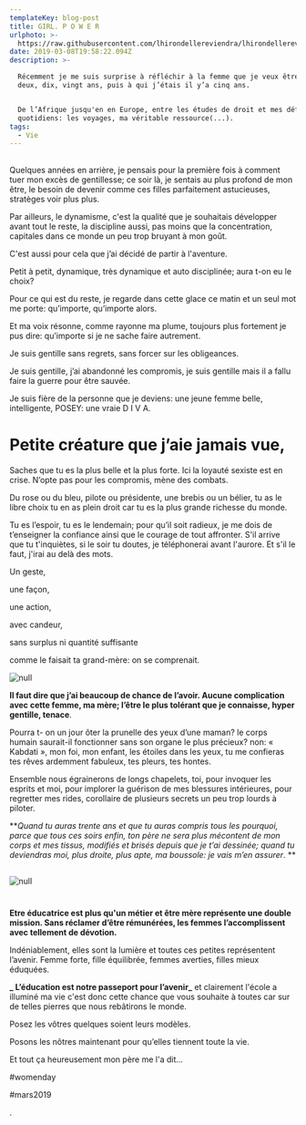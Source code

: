 ```yaml
---
templateKey: blog-post
title: GIRL. P O W E R
urlphoto: >-
  https://raw.githubusercontent.com/lhirondellereviendra/lhirondellereviendra/master/static/img/design-sans-titre.png
date: 2019-03-08T19:58:22.094Z
description: >-

  Récemment je me suis surprise à réfléchir à la femme que je veux être dans
  deux, dix, vingt ans, puis à qui j’étais il y’a cinq ans. 


  De l’Afrique jusqu'en en Europe, entre les études de droit et mes défis
  quotidiens: les voyages, ma véritable ressource(...).
tags:
  - Vie
---
```

## 

Quelques années en arrière, je pensais pour la première fois à comment tuer mon excès de gentillesse; ce soir là, je sentais au plus profond de mon être, le besoin de devenir comme ces filles parfaitement astucieuses, stratèges voir plus plus.

Par ailleurs, le dynamisme, c'est la qualité que je souhaitais développer avant tout le reste, la discipline aussi, pas moins que la concentration, capitales dans ce monde un peu trop bruyant à mon goût. 

C'est aussi pour cela que j’ai décidé de partir à l'aventure.

Petit à petit, dynamique, très dynamique et auto disciplinée; aura t-on eu le choix?

Pour ce qui est du reste, je regarde dans cette glace ce matin et un seul mot me porte: qu’importe, qu’importe alors.

Et ma voix résonne, comme rayonne ma plume, toujours plus fortement je pus dire: qu’importe si je ne sache faire autrement.

Je suis gentille sans regrets, sans forcer sur les obligeances.

Je suis gentille, j’ai abandonné les compromis, je suis gentille mais il a fallu faire la guerre pour être sauvée.

Je suis fière de la personne que je deviens: une jeune femme belle, intelligente, POSEY: une vraie D I V A.

# Petite créature que j’aie jamais vue,

Saches que tu es la plus belle et la plus forte. Ici la loyauté sexiste est en crise. N’opte pas pour les compromis, mène des combats.

Du rose ou du bleu, pilote ou présidente, une brebis ou un bélier, tu as le libre choix tu en as plein droit car tu es la plus grande richesse du monde.

 Tu es l’espoir, tu es le lendemain; pour qu’il soit radieux, je me dois de t’enseigner la confiance ainsi que le courage de tout affronter. S'il arrive que tu t'inquiètes, si le soir tu doutes, je téléphonerai avant l'aurore.
 Et s'il le faut, j'irai au delà des mots.

Un geste, 

une façon, 

une action, 

avec candeur, 

sans surplus ni quantité suffisante 

comme le faisait ta grand-mère: on se comprenait.

![null](/img/design-sans-titre.png)

**Il faut dire que j’ai beaucoup de chance de l’avoir. Aucune complication avec cette femme, ma mère; l’être le plus tolérant que je connaisse, hyper gentille, tenace**.

 Pourra t- on un jour ôter la prunelle des yeux d’une maman? le corps humain saurait-il fonctionner sans son organe le plus précieux?
 non: « Kabdati », mon foi, mon enfant, les étoiles dans les yeux, tu me confieras tes rêves ardemment fabuleux, tes pleurs, tes hontes. 

Ensemble nous égrainerons de longs chapelets, toi, pour invoquer les esprits et moi, pour implorer la guérison de mes blessures intérieures, pour regretter mes rides, corollaire de plusieurs secrets un peu trop lourds à piloter.

**_Quand tu auras trente ans et que tu auras compris tous les pourquoi, parce que tous ces soirs enfin, ton père ne sera plus mécontent de mon corps et mes tissus, modifiés et brisés depuis que je t’ai dessinée; quand tu deviendras moi, plus droite, plus apte, ma boussole: je vais m’en assurer_.
**

## 

![null](/img/design-sans-titre-1-.png)

# 

**Etre éducatrice est plus qu'un métier et être mère représente une double mission. Sans réclamer d’être rémunérées, les femmes l’accomplissent avec tellement de dévotion.**

Indéniablement, elles sont la lumière et toutes ces petites représentent l’avenir.
 Femme forte, fille équilibrée, femmes averties, filles mieux éduquées. 

**_
L’éducation est notre passeport pour l’avenir_** et clairement l'école a illuminé ma vie c'est donc cette chance que vous souhaite à toutes car sur de telles pierres que nous rebâtirons le monde.

Posez les vôtres quelques soient leurs modèles.

Posons les nôtres maintenant pour qu’elles tiennent toute la vie.

Et tout ça heureusement mon père me l'a dit...

\#womenday

\#mars2019

.
